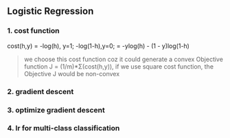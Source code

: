 ## Logistic Regression

### 1. cost function
cost(h,y) = -log(h), y=1; -log(1-h),y=0;
          = -ylog(h) - (1 - y)log(1-h)
>we choose this cost function coz it could generate a convex Objective function
J = (1/m)*Σ(cost(h,y)), if we use square cost function, the Objective J would be non-convex

### 2. gradient descent
### 3. optimize gradient descent
### 4. lr for multi-class classification